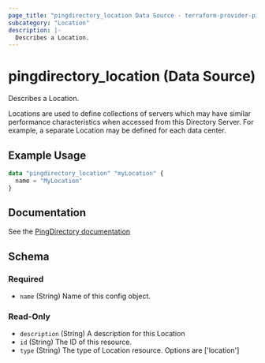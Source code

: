 ```yaml
---
page_title: "pingdirectory_location Data Source - terraform-provider-pingdirectory"
subcategory: "Location"
description: |-
  Describes a Location.
---
```


# pingdirectory_location (Data Source)

Describes a Location.

Locations are used to define collections of servers which may have similar performance characteristics when accessed from this Directory Server. For example, a separate Location may be defined for each data center.

## Example Usage

```terraform
data "pingdirectory_location" "myLocation" {
  name = "MyLocation"
}
```

## Documentation
See the [PingDirectory documentation](https://docs.pingidentity.com/r/en-us/pingdirectory-93/pd_proxy_config_locations)

<!-- schema generated by tfplugindocs -->
## Schema

### Required

- `name` (String) Name of this config object.

### Read-Only

- `description` (String) A description for this Location
- `id` (String) The ID of this resource.
- `type` (String) The type of Location resource. Options are ['location']

